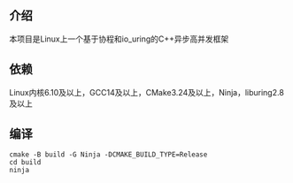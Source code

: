 ## 介绍

本项目是Linux上一个基于协程和io_uring的C++异步高并发框架

## 依赖

Linux内核6.10及以上，GCC14及以上，CMake3.24及以上，Ninja，liburing2.8及以上

## 编译

```shell 
cmake -B build -G Ninja -DCMAKE_BUILD_TYPE=Release
cd build
ninja
```
